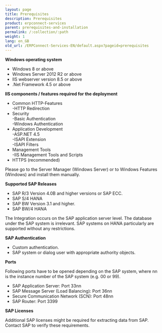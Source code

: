 ```yaml
---
layout: page
title: Prerequisites
description: Prerequisites
product: erpconnect-services
parent: prerequisites-and-installation
permalink: /:collection/:path
weight: 1
lang: en_GB
old_url: /ERPConnect-Services-EN/default.aspx?pageid=prerequisites
---
```


**Windows operating system**

- Windows 8 or above
- Windows Server 2012 R2 or above
- IIS webserver version 8.5 or above
- .Net Framework 4.5 or above

**IIS components / features required for the deployment**

- Common HTTP-Features<br>
	-HTTP Redirection<br>
- Security<br>
	-Basic Authentication<br>
	-Windows Authentication<br>
- Application Development<br>
	-ASP.NET 4.5<br>
	-ISAPI Extension<br>
	-ISAPI Filters<br>
- Management Tools<br>
	-IIS Management Tools and Scripts<br>
- HTTPS (recommended)

Please go to the Server Manager (Windows Server) or to Windows Features (Windows) and install them manually.

**Supported SAP Releases**

- SAP R/3 Version 4.0B and higher versions or SAP ECC.
- SAP S/4 HANA
- SAP BW Version 3.1 and higher.
- SAP BW/4 HANA

The Integration occurs on the SAP application server level. The database under the SAP system is irrelevant. 
SAP systems on HANA particularly are supported without any restrictions.   

**SAP Authentication**

- Custom authentication.
- SAP system or dialog user with appropriate authority objects.

**Ports**

Following ports have to be opened depending on the SAP system, 
where nn is the instance number of the SAP system (e.g. 00 or 99).

- SAP Application Server: Port 33nn
- SAP Message Server (Load Balancing): Port 36nn
- Secure Communication Network (SCN): Port 48nn
- SAP Router: Port 3399

**SAP Licenses**

Additional SAP licenses might be required for extracting data from SAP. Contact SAP to verify these requirements.